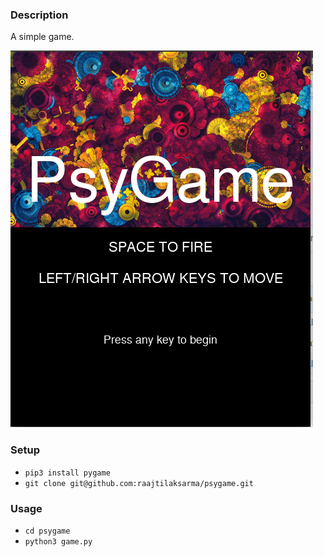 ### Description

A simple game.

![](/resources/images/game_home.png)

### Setup
- `pip3 install pygame`
- `git clone git@github.com:raajtilaksarma/psygame.git`

### Usage
- `cd psygame`
- `python3 game.py`
